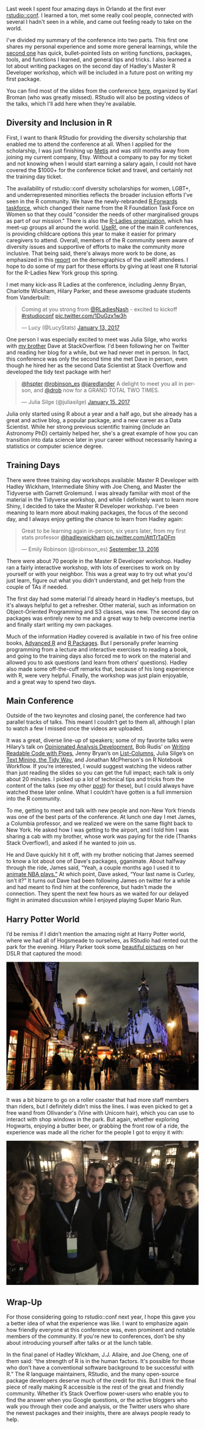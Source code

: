 Last week I spent four amazing days in Orlando at the first ever [rstudio::conf](https://www.rstudio.com/conference/). I learned a ton, met some really cool people, connected with several I hadn't seen in a while, and came out feeling ready to take on the world.

I've divided my summary of the conference into two parts. This first one shares my personal experience and some more general learnings, while the [second one](https://robinsones.github.io/Rstudio-Conf:-Tips-and-Tricks/) has quick, bullet-pointed lists on writing functions, packages, tools, and functions I learned, and general tips and tricks. I also learned a lot about writing packages on the second day of Hadley's Master R Developer workshop, which will be included in a future post on writing my first package.

You can find most of the slides from the conference [here](https://github.com/kbroman/RStudioConf2017Slides), organized by Karl Broman (who was greatly missed). RStudio will also be posting videos of the talks, which I'll add here when they're available. 

## Diversity and Inclusion in R

First, I want to thank RStudio for providing the diversity scholarship that enabled me to attend the conference at all. When I applied for the scholarship, I was just finishing up [Metis](http://www.thisismetis.com/data-science-bootcamps) and was still months away from joining my current company, Etsy. Without a company to pay for my ticket and not knowing when I would start earning a salary again, I could not have covered the $1000+ for the conference ticket and travel, and certainly not the training day ticket.

The availability of rstudio::conf diversity scholarships for women, LGBT+, and underrepresented minorities reflects the broader inclusion efforts I've seen in the R community. We have the newly-rebranded [R Forwards taskforce](http://forwards.github.io/), which changed their name from the R Foundation Task Force on Women so that they could "consider the needs of other marginalised groups as part of our mission." There is also the [R-Ladies organization](https://rladies.org/), which has meet-up groups all around the world. [UseR!](http://www.user2017.brussels/), one of the main R conferences, is providing childcare options this year to make it easier for primary caregivers to attend. Overall, members of the R community seem aware of diversity issues and supportive of efforts to make the community more inclusive. That being said, there's always more work to be done, as emphasized in this [report](https://forwards.github.io/blog/2017/01/13/mapping-users/) on the demographics of the useR! attendees. I hope to do some of my part for these efforts by giving at least one R tutorial for the R-Ladies New York group this spring. 

I met many kick-ass R Ladies at the conference, including Jenny Bryan, Charlotte Wickham, Hilary Parker, and these awesome graduate students from Vanderbuilt: 

<blockquote class="twitter-tweet" data-lang="en"><p lang="en" dir="ltr">Coming at you strong from <a href="https://twitter.com/RLadiesNash">@RLadiesNash</a> - excited to kickoff <a href="https://twitter.com/hashtag/rstudioconf?src=hash">#rstudioconf</a> <a href="https://t.co/1DuGzx1w3h">pic.twitter.com/1DuGzx1w3h</a></p>&mdash; Lucy (@LucyStats) <a href="https://twitter.com/LucyStats/status/819909032626503680">January 13, 2017</a></blockquote>
<script async src="//platform.twitter.com/widgets.js" charset="utf-8"></script>

One person I was especially excited to meet was Julia Silge, who works with [my brother](varianceexplained.org) Dave at StackOverflow. I'd been following her on Twitter and reading her blog for a while, but we had never met in person. In fact, this conference was only the second time she met Dave in person, even though he hired her as the second Data Scientist at Stack Overflow and developed the tidy text package with her! 

<blockquote class="twitter-tweet" data-lang="en"><p lang="en" dir="ltr"><a href="https://twitter.com/hspter">@hspter</a> <a href="https://twitter.com/robinson_es">@robinson_es</a> <a href="https://twitter.com/jaredlander">@jaredlander</a> A delight to meet you all in person, and <a href="https://twitter.com/drob">@drob</a> now for a GRAND TOTAL TWO TIMES.</p>&mdash; Julia Silge (@juliasilge) <a href="https://twitter.com/juliasilge/status/820493101303271429">January 15, 2017</a></blockquote>
<script async src="https://platform.twitter.com/widgets.js" charset="utf-8"></script>

Julia only started using R about a year and a half ago, but she already has a great and active blog, a popular package, and a new career as a Data Scientist. While her strong previous scientific training (include an Astronomy PhD) certainly helped her, she's a great example of how you can transition into data science later in your career without necessarily having a statistics or computer science degree.

## Training Days

There were three training day workshops available: Master R Developer with Hadley Wickham, Intermediate Shiny with Joe Cheng, and Master the Tidyverse with Garrett Grolemund. I was already familiar with most of the material in the Tidyverse workshop, and while I definitely want to learn more Shiny, I decided to take the Master R Developer workshop. I've been meaning to learn more about making packages, the focus of the second day, and I always enjoy getting the chance to learn from Hadley again: 

<blockquote class="twitter-tweet" data-lang="en"><p lang="en" dir="ltr">Great to be learning again in-person, six years later, from my first stats professor <a href="https://twitter.com/hadleywickham">@hadleywickham</a> <a href="https://t.co/AttTrTaOFm">pic.twitter.com/AttTrTaOFm</a></p>&mdash; Emily Robinson (@robinson_es) <a href="https://twitter.com/robinson_es/status/775838513543675904">September 13, 2016</a></blockquote>
<script async src="https://platform.twitter.com/widgets.js" charset="utf-8"></script>

There were about 70 people in the Master R Developer workshop. Hadley ran a fairly interactive workshop, with lots of exercises to work on by yourself or with your neighbor. This was a great way to try out what you'd just learn, figure out what you didn't understand, and get help from the couple of TAs if needed. 

The first day had some material I'd already heard in Hadley's meetups, but it's always helpful to get a refresher. Other material, such as information on Object-Oriented Programming and S3 classes, was new. The second day on packages was entirely new to me and a great way to help overcome inertia and finally start writing my own packages. 

Much of the information Hadley covered is available in two of his free online books, [Advanced R](http://adv-r.had.co.nz/) and [R Packages](http://r-pkgs.had.co.nz/). But I personally prefer learning programming from a lecture and interactive exercises to reading a book, and going to the training days also forced me to work on the material and allowed you to ask questions (and learn from others' questions). Hadley also made some off-the-cuff remarks that, because of his long experience with R, were very helpful. Finally, the workshop was just plain enjoyable, and a great way to spend two days. 

## Main Conference 

Outside of the two keynotes and closing panel, the conference had two parallel tracks of talks. This meant I couldn’t get to them all, although I plan to watch a few I missed once the videos are uploaded.

It was a great, diverse line-up of speakers; some of my favorite talks were Hilary’s talk on [Opinionated Analysis Development](http://www.slideshare.net/hilaryparker/opinionated-analysis-development), Bob Rudis’ on [Writing Readable Code with Pipes](https://github.com/hrbrmstr/rstudioconf2017#readme), Jenny Bryan’s on [List-Columns](https://speakerdeck.com/jennybc/putting-square-pegs-in-round-holes-using-list-cols-in-your-dataframe), Julia Silge’s on [Text Mining, the Tidy Way](https://speakerdeck.com/juliasilge/text-mining-the-tidy-way), and Jonathan McPherson's on R Notebook Workflow. If you’re interested, I would suggest watching the videos rather than just reading the slides so you can get the full impact; each talk is only about 20 minutes. I picked up a lot of technical tips and tricks from the content of the talks (see my other [post](https://robinsones.github.io/Rstudio-Conf:-Tips-and-Tricks/)) for these), but I could always have watched these later online. What I couldn’t have gotten is a full immersion into the R community. 

To me, getting to meet and talk with new people and non-New York friends was one of the best parts of the conference. At lunch one day I met James, a Columbia professor, and we realized we were on the same flight back to New York. He asked how I was getting to the airport, and I told him I was sharing a cab with my brother, whose work was paying for the ride (Thanks Stack Overflow!), and asked if he wanted to join us. 

He and Dave quickly hit it off, with my brother noticing that James seemed to know a lot about one of Dave's packages, gganimate. About halfway through the ride, James said, “Yeah, a couple months ago I used it to [animate NBA plays.”](https://twitter.com/revodavid/status/771747696617160704) At which point, Dave asked, “Your last name is Curley, isn’t it?” It turns out Dave had been following James on twitter for a while and had meant to find him at the conference, but hadn't made the connection. They spent the next few hours as we waited for our delayed flight in animated discussion while I enjoyed playing Super Mario Run. 

## Harry Potter World

I’d be remiss if I didn’t mention the amazing night at Harry Potter world, where we had all of Hogsmeade to ourselves, as RStudio had rented out the park for the evening. Hilary Parker took some [beautiful pictures](https://photos.google.com/share/AF1QipOe6Ypp_WLkOcBJQzxXhOY2RNelv8w57eR285pZuDvBxedg1liRCvaijNJsqgLeWw?key=WFNTVUNyRnlsOTlaVkpqS1pibFFhUE82MlVBTnVB) on her DSLR that captured the mood: 

![center](https://github.com/robinsones/robinsones.github.io/blob/rstudioconf-draft-post/images/HP_image1.JPG)

It was a bit bizarre to go on a roller coaster that had more staff members than riders, but I definitely didn’t miss the lines. I was even picked to get a free wand from Ollivander's (Vine with Unicorn hair), which you can use to interact with shop windows in the park. But again, whether exploring Hogwarts, enjoying a butter beer, or grabbing the front row of a ride, the experience was made all the richer for the people I got to enjoy it with: 

![center](https://github.com/robinsones/robinsones.github.io/blob/rstudioconf-draft-post/images/Group_HP_pic.JPG)


## Wrap-Up

For those considering going to rstudio::conf next year, I hope this gave you a better idea of what the experience was like. I want to emphasize again how friendly everyone at this conference was, even prominent and notable members of the community. If you're new to conferences, don’t be shy about introducing yourself after talks or at the lunch table. 

In the final panel of Hadley Wickham, J.J. Allaire, and Joe Cheng, one of them said: “the strength of R is in the human factors. It's possible for those who don’t have a conventional software background to be successful with R.” The R language maintainers, RStudio, and the many open-source package developers deserve much of the credit for this. But I think the final piece of really making R accessible is the rest of the great and friendly community. Whether it’s Stack Overflow power-users who enable you to find the answer when you Google questions, or the active bloggers who walk you through their code and analysis, or the Twitter users who share the newest packages and their insights, there are always people ready to help.
